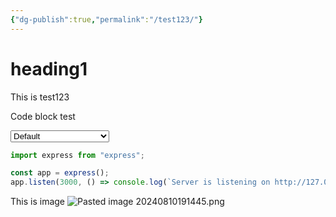 ```yaml
---
{"dg-publish":true,"permalink":"/test123/"}
---
```



# heading1

This is test123

Code block test

<select id="theme-selector">
  <option value="prism" selected="selected">Default</option>
  <option value="a11y-dark">a11y Dark</option>
  <option value="base16-ateliersulphurpool.light">Ateliersulphurpool-light</option>
  <option value="atom-dark">Atom Dark</option>
  <option value="cb">CB</option>
  <option value="coldark-cold">Coldark Cold</option>
  <option value="coldark-dark">Coldark Dark</option>
  <option value="prism-dark">Dark</option>
  <option value="coy-without-shadows">Coy</option>
  <option value="darcula">Darcula</option>
  <option value="dracula">Dracula</option>
  <option value="duotone-dark">Duotone Dark</option>
  <option value="duotone-earth">Duotone Earth</option>
  <option value="duotone-forest">Duotone Forest</option>
  <option value="duotone-light">Duotone Light</option>
  <option value="duotone-sea">Duotone Sea</option>
  <option value="duotone-space">Duotone Space</option>
  <option value="prism-funky">Funky</option>
  <option value="ghcolors">GHColors</option>
  <option value="gruvbox-dark">Gruvbox Dark</option>
  <option value="gruvbox-light">Gruvbox Light</option>
  <option value="holi-theme">Holi Theme</option>
  <option value="hopscotch">Hopscotch</option>
  <option value="lucario">Lucario</option>
  <option value="material-dark">Material Dark</option>
  <option value="material-light">Material Light</option>
  <option value="material-oceanic">Material Oceanic</option>
  <option value="night-owl">Night Owl</option>
  <option value="nord">Nord</option>
  <option value="prism-okaidia">Okaidia</option>
  <option value="one-dark">One Dark</option>
  <option value="one-light">One Light</option>
  <option value="pojoaque">Pojoaque</option>
  <option value="shades-of-purple">Shades of Purple</option>
  <option value="solarized-dark-atom">Solarized Dark Atom</option>
  <option value="prism-solarizedlight">Solarized Light</option>
  <option value="synthwave84">Synthwave '84</option>
  <option value="prism-tomorrow">Tomorrow Night</option>
  <option value="prism-twilight">Twilight</option>
  <option value="vs">VS</option>
  <option value="vsc-dark-plus">VS Code Dark+</option>
  <option value="xonokai">Xonokai</option>
  <option value="z-touch">Z-Touch</option>
</select>

```js
import express from "express";

const app = express();
app.listen(3000, () => console.log(`Server is listening on http://127.0.0.1:3000`));
```

This is image
![Pasted image 20240810191445.png](/img/user/Pasted%20image%2020240810191445.png)